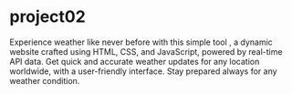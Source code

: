 # project02
Experience weather like never before with this simple tool , a dynamic website crafted using HTML, CSS, and JavaScript, powered by real-time API data. Get quick and accurate weather updates for any location worldwide, with a user-friendly interface. Stay prepared always for any weather condition.
